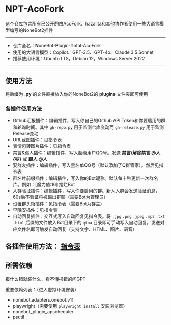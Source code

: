 # NPT-AcoFork

这个仓库包含所有已公开的由AcoFork、hazalita和其他协作者使用一些大语言模型编写的NoneBot2插件

___

 - 仓库全名：**N**oneBot-**P**lugin-**T**otal-AcoFork
 - 使用的大语言模型：Copilot、GPT-3.5、GPT-4o、Claude 3.5 Sonnet
 - 推荐使用环境：Ubuntu LTS，Debian 12，Windows Server 2022

___


## 使用方法
将后缀为 **.py** 的文件直接放入你的NoneBot2的 **plugins** 文件夹即可使用

### 各插件使用方法
 - Github汇报插件：编辑插件，写入你自己的Github API Token和你要启用的群和轮询时间。其中 `gh-repo.py` 用于监测仓库变动而 `gh-release.py` 用于监测Release变动
 - URL截图插件：见指令表
 - 表情包转图片插件：见指令表
 - 禁言&踢人插件：编辑插件，写入超级用户QQ号。发送 **禁言/解除禁言 @人 {秒}** 或 **踢人 @人**
 - 娶群友插件：编辑插件，写入黑名单QQ号（默认添加了Q群管家）。然后见指令表
 - 群名片前缀插件：编辑插件，写入你的Bot昵称。默认每十秒更新一次群名片。例如：[魔力值:16] 摆烂Bot
 - 入群验证插件：编辑插件，写入你要启用的群。新人入群会发送验证消息，60s后不验证将被踢出群聊（需要Bot为管理员）
 - 设置群头衔插件：见指令表（需要Bot为群主）
 - 早晚安插件：见指令表
 - 自动回复插件：交互式写入自动回复见指令表。将 `.jpg` `.png` `.jpeg` `.mp3` `.txt` `.html` 后缀的文件放入Bot目录下的 `qtoa` 目录即可手动写入自动回复。发送对应文件名即可触发自动回复（支持文字、HTML、图片、语音）
   
## 各插件使用方法： [指令表](https://bot.acofork.top)

## 所需依赖
报什么错就装什么，看不懂报错的问GPT

重要依赖列表：（进入虚拟环境安装）
 - nonebot.adapters.onebot.v11
 - playwright（需要使用 `playwright install` 安装浏览器）
 - nonebot_plugin_apscheduler
 - psutil
